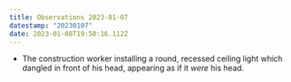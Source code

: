 ```yaml
---
title: Observations 2023-01-07
datestamp: "20230107"
date: 2023-01-08T19:50:16.112Z
---
```

- The construction worker installing a round, recessed ceiling light which dangled in front of his head, appearing as if it *were* his head.